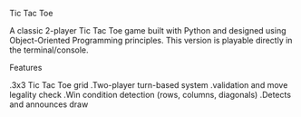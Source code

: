 Tic Tac Toe  

A classic 2-player Tic Tac Toe game built with Python and designed using Object-Oriented Programming principles. This version is playable directly in the terminal/console.

 Features

 .3x3 Tic Tac Toe grid
 .Two-player turn-based system
 .validation and move legality check
 .Win condition detection (rows, columns, diagonals)
 .Detects and announces draw


